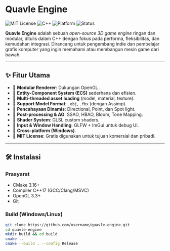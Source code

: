 # Quavle Engine

![MIT License](https://img.shields.io/badge/license-MIT-blue.svg)
![C++](https://img.shields.io/badge/language-C++-blue)
![Platform](https://img.shields.io/badge/platform-Windows%20%7C%20Linux-lightgrey)
![Status](https://img.shields.io/badge/status-early%20development-orange)

**Quavle Engine** adalah sebuah *open-source 3D game engine* ringan dan modular, ditulis dalam C++ dengan fokus pada performa, fleksibilitas, dan kemudahan integrasi. Dirancang untuk pengembang indie dan pembelajar grafis komputer yang ingin memahami atau membangun mesin game dari bawah.

---

## ✨ Fitur Utama

- 🔹 **Modular Renderer**: Dukungan OpenGL .
- 🔹 **Entity-Component System (ECS)** sederhana dan efisien.
- 🔹 **Multi-threaded asset loading** (model, material, texture).
- 🔹 **Support Model Format**: `.obj`, `.fbx` (dengan Assimp).
- 🔹 **Pencahayaan Dinamis**: Directional, Point, dan Spot light.
- 🔹 **Post-processing & AO**: SSAO, HBAO, Bloom, Tone Mapping.
- 🔹 **Shader System**: GLSL custom shaders.
- 🔹 **Input & Window Handling**: GLFW + ImGui untuk debug UI.
- 🔹 **Cross-platform (Windows)**.
- 🔹 **MIT License**: Gratis digunakan untuk tujuan komersial dan pribadi.

---

## 🛠️ Instalasi

### Prasyarat

- CMake 3.16+
- Compiler C++17 (GCC/Clang/MSVC)
- OpenGL 3.3+
- Git

### Build (Windows/Linux)

```bash
git clone https://github.com/username/quavle-engine.git
cd quavle-engine
mkdir build && cd build
cmake ..
cmake --build . --config Release
